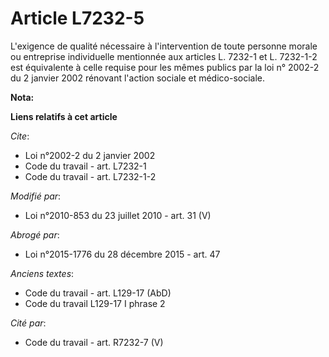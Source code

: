 # Article L7232-5

L'exigence de qualité nécessaire à l'intervention de toute personne morale ou entreprise individuelle mentionnée aux articles
L. 7232-1 et L. 7232-1-2 est équivalente à celle requise pour les mêmes publics par la loi n° 2002-2 du 2 janvier 2002
rénovant l'action sociale et médico-sociale.

**Nota:**



**Liens relatifs à cet article**

_Cite_:

  - Loi n°2002-2 du 2 janvier 2002
  - Code du travail - art. L7232-1
  - Code du travail - art. L7232-1-2

_Modifié par_:

  - Loi n°2010-853 du 23 juillet 2010 - art. 31 (V)

_Abrogé par_:

  - Loi n°2015-1776 du 28 décembre 2015 - art. 47

_Anciens textes_:

  - Code du travail - art. L129-17 (AbD)
  - Code du travail L129-17 I phrase 2

_Cité par_:

  - Code du travail - art. R7232-7 (V)
